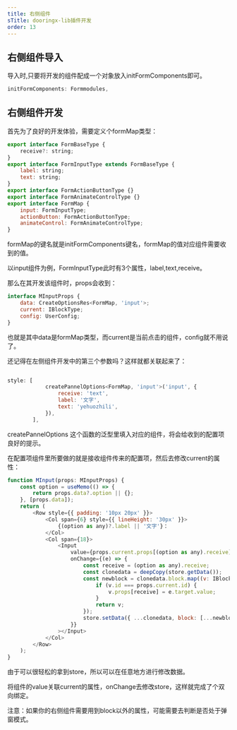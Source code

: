 ```yaml
---
title: 右侧组件
sTitle: dooringx-lib插件开发
order: 13
---
```


## 右侧组件导入

导入时,只要将开发的组件配成一个对象放入initFormComponents即可。

```js
initFormComponents: Formmodules,
```

## 右侧组件开发

首先为了良好的开发体验，需要定义个formMap类型：

```js
export interface FormBaseType {
	receive?: string;
}
export interface FormInputType extends FormBaseType {
	label: string;
	text: string;
}
export interface FormActionButtonType {}
export interface FormAnimateControlType {}
export interface FormMap {
	input: FormInputType;
	actionButton: FormActionButtonType;
	animateControl: FormAnimateControlType;
}
```
formMap的键名就是initFormComponents键名，formMap的值对应组件需要收到的值。

以input组件为例，FormInputType此时有3个属性，label,text,receive。

那么在其开发该组件时，props会收到：

```js
interface MInputProps {
	data: CreateOptionsRes<FormMap, 'input'>;
	current: IBlockType;
    config: UserConfig;
}
```
也就是其中data是formMap类型，而current是当前点击的组件，config就不用说了。

还记得在左侧组件开发中的第三个参数吗？这样就都关联起来了：

```js

style: [
			createPannelOptions<FormMap, 'input'>('input', {
				receive: 'text',  
				label: '文字',
				text: 'yehuozhili',
			}),
		],

```
createPannelOptions 这个函数的泛型里填入对应的组件，将会给收到的配置项良好的提示。

在配置项组件里所要做的就是接收组件传来的配置项，然后去修改current的属性：


```js
function MInput(props: MInputProps) {
	const option = useMemo(() => {
		return props.data?.option || {};
	}, [props.data]);
	return (
		<Row style={{ padding: '10px 20px' }}>
			<Col span={6} style={{ lineHeight: '30px' }}>
				{(option as any)?.label || '文字'}：
			</Col>
			<Col span={18}>
				<Input
					value={props.current.props[(option as any).receive] || ''}
					onChange={(e) => {
						const receive = (option as any).receive;
						const clonedata = deepCopy(store.getData());
						const newblock = clonedata.block.map((v: IBlockType) => {
							if (v.id === props.current.id) {
								v.props[receive] = e.target.value;
							}
							return v;
						});
						store.setData({ ...clonedata, block: [...newblock] });
					}}
				></Input>
			</Col>
		</Row>
	);
}
```

由于可以很轻松的拿到store，所以可以在任意地方进行修改数据。

将组件的value关联current的属性，onChange去修改store，这样就完成了个双向绑定。

注意：如果你的右侧组件需要用到block以外的属性，可能需要去判断是否处于弹窗模式。